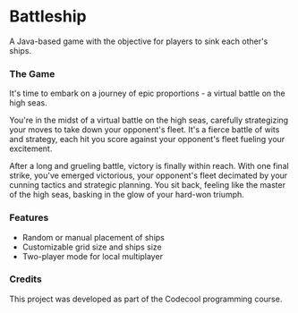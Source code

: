 # Battleship
A Java-based game with the objective for players to sink each other's ships.

### The Game
It's time to embark on a journey of epic proportions - a virtual battle on the high seas. 

You're in the midst of a virtual battle on the high seas, carefully strategizing your moves to take down your opponent's fleet. It's a fierce battle of wits and strategy, each hit you score against your opponent's fleet fueling your excitement.

After a long and grueling battle, victory is finally within reach. With one final strike, you've emerged victorious, your opponent's fleet decimated by your cunning tactics and strategic planning. You sit back, feeling like the master of the high seas, basking in the glow of your hard-won triumph.

### Features
- Random or manual placement of ships
- Customizable grid size and ships size
- Two-player mode for local multiplayer

### Credits
This project was developed as part of the Codecool programming course.
